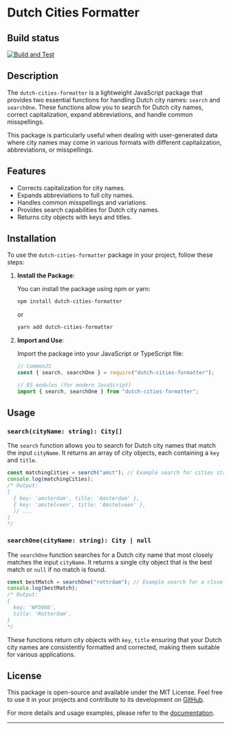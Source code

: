 # Dutch Cities Formatter

## Build status

[![Build and Test](https://github.com/markvandersteen/Dutch-Cities-Search/workflows/Build%20and%20Test/badge.svg)](https://github.com/markvandersteen/Dutch-Cities-Search/actions)

## Description

The `dutch-cities-formatter` is a lightweight JavaScript package that provides two essential functions for handling Dutch city names: `search` and `searchOne`. These functions allow you to search for Dutch city names, correct capitalization, expand abbreviations, and handle common misspellings.

This package is particularly useful when dealing with user-generated data where city names may come in various formats with different capitalization, abbreviations, or misspellings.

## Features

- Corrects capitalization for city names.
- Expands abbreviations to full city names.
- Handles common misspellings and variations.
- Provides search capabilities for Dutch city names.
- Returns city objects with keys and titles.

## Installation

To use the `dutch-cities-formatter` package in your project, follow these steps:

1. **Install the Package**:

   You can install the package using npm or yarn:

   ```bash
   npm install dutch-cities-formatter
   ```

   or

   ```bash
   yarn add dutch-cities-formatter
   ```

2. **Import and Use**:

   Import the package into your JavaScript or TypeScript file:

   ```javascript
   // CommonJS
   const { search, searchOne } = require("dutch-cities-formatter");

   // ES modules (for modern JavaScript)
   import { search, searchOne } from "dutch-cities-formatter";
   ```

## Usage

### `search(cityName: string): City[]`

The `search` function allows you to search for Dutch city names that match the input `cityName`. It returns an array of city objects, each containing a `key` and `title`.

```javascript
const matchingCities = search("amst"); // Example search for cities starting with 'amst'
console.log(matchingCities);
/* Output:
[
  { key: 'amsterdam', title: 'Amsterdam' },
  { key: 'amstelveen', title: 'Amstelveen' },
  // ...
]
*/
```

### `searchOne(cityName: string): City | null`

The `searchOne` function searches for a Dutch city name that most closely matches the input `cityName`. It returns a single city object that is the best match or `null` if no match is found.

```javascript
const bestMatch = searchOne("rottrdam"); // Example search for a closely matching city
console.log(bestMatch);
/* Output:
{
  key: 'WP3086',
  title: 'Rotterdam',
}
*/
```

These functions return city objects with `key`, `title` ensuring that your Dutch city names are consistently formatted and corrected, making them suitable for various applications.

## License

This package is open-source and available under the MIT License. Feel free to use it in your projects and contribute to its development on [GitHub](https://github.com/Markvandersteen/Dutch-Cities-Search).

For more details and usage examples, please refer to the [documentation](https://github.com/Markvandersteen/Dutch-Cities-Search).

---
